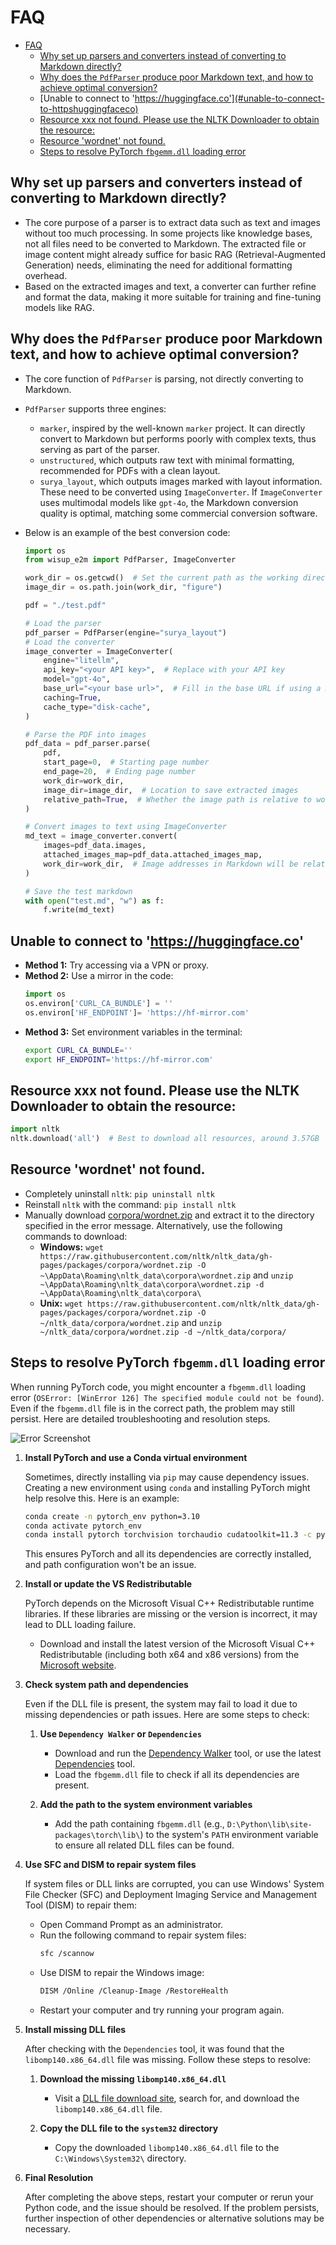 # FAQ

- [FAQ](#faq)
  - [Why set up parsers and converters instead of converting to Markdown directly?](#why-set-up-parsers-and-converters-instead-of-converting-to-markdown-directly)
  - [Why does the `PdfParser` produce poor Markdown text, and how to achieve optimal conversion?](#why-does-the-pdfparser-produce-poor-markdown-text-and-how-to-achieve-optimal-conversion)
  - [Unable to connect to 'https://huggingface.co'](#unable-to-connect-to-httpshuggingfaceco)
  - [Resource xxx not found. Please use the NLTK Downloader to obtain the resource:](#resource-xxx-not-found-please-use-the-nltk-downloader-to-obtain-the-resource)
  - [Resource 'wordnet' not found.](#resource-wordnet-not-found)
  - [Steps to resolve PyTorch `fbgemm.dll` loading error](#steps-to-resolve-pytorch-fbgemmdll-loading-error)

## Why set up parsers and converters instead of converting to Markdown directly?

-   The core purpose of a parser is to extract data such as text and images without too much processing. In some projects like knowledge bases, not all files need to be converted to Markdown. The extracted file or image content might already suffice for basic RAG (Retrieval-Augmented Generation) needs, eliminating the need for additional formatting overhead.
-   Based on the extracted images and text, a converter can further refine and format the data, making it more suitable for training and fine-tuning models like RAG.

## Why does the `PdfParser` produce poor Markdown text, and how to achieve optimal conversion?

-   The core function of `PdfParser` is parsing, not directly converting to Markdown.
-   `PdfParser` supports three engines:
    -   `marker`, inspired by the well-known `marker` project. It can directly convert to Markdown but performs poorly with complex texts, thus serving as part of the parser.
    -   `unstructured`, which outputs raw text with minimal formatting, recommended for PDFs with a clean layout.
    -   `surya_layout`, which outputs images marked with layout information. These need to be converted using `ImageConverter`. If `ImageConverter` uses multimodal models like `gpt-4o`, the Markdown conversion quality is optimal, matching some commercial conversion software.
-   Below is an example of the best conversion code:

    ```python
    import os
    from wisup_e2m import PdfParser, ImageConverter

    work_dir = os.getcwd()  # Set the current path as the working directory
    image_dir = os.path.join(work_dir, "figure")

    pdf = "./test.pdf"

    # Load the parser
    pdf_parser = PdfParser(engine="surya_layout")
    # Load the converter
    image_converter = ImageConverter(
        engine="litellm",
        api_key="<your API key>",  # Replace with your API key
        model="gpt-4o",
        base_url="<your base url>",  # Fill in the base URL if using a model proxy
        caching=True,
        cache_type="disk-cache",
    )

    # Parse the PDF into images
    pdf_data = pdf_parser.parse(
        pdf,
        start_page=0,  # Starting page number
        end_page=20,  # Ending page number
        work_dir=work_dir,
        image_dir=image_dir,  # Location to save extracted images
        relative_path=True,  # Whether the image path is relative to work_dir
    )

    # Convert images to text using ImageConverter
    md_text = image_converter.convert(
        images=pdf_data.images,
        attached_images_map=pdf_data.attached_images_map,
        work_dir=work_dir,  # Image addresses in Markdown will be relative to workdir; absolute path by default
    )

    # Save the test markdown
    with open("test.md", "w") as f:
        f.write(md_text)
    ```

## Unable to connect to 'https://huggingface.co'

-   **Method 1:** Try accessing via a VPN or proxy.
-   **Method 2:** Use a mirror in the code:
    ```python
    import os
    os.environ['CURL_CA_BUNDLE'] = ''
    os.environ['HF_ENDPOINT']= 'https://hf-mirror.com'
    ```
-   **Method 3:** Set environment variables in the terminal:
    ```bash
    export CURL_CA_BUNDLE=''
    export HF_ENDPOINT='https://hf-mirror.com'
    ```

## Resource xxx not found. Please use the NLTK Downloader to obtain the resource:

```python
import nltk
nltk.download('all')  # Best to download all resources, around 3.57GB
```

## Resource 'wordnet' not found.

-   Completely uninstall `nltk`: `pip uninstall nltk`
-   Reinstall `nltk` with the command: `pip install nltk`
-   Manually download [corpora/wordnet.zip](https://raw.githubusercontent.com/nltk/nltk_data/gh-pages/packages/corpora/wordnet.zip) and extract it to the directory specified in the error message. Alternatively, use the following commands to download:
    -   **Windows:** `wget https://raw.githubusercontent.com/nltk/nltk_data/gh-pages/packages/corpora/wordnet.zip -O ~\AppData\Roaming\nltk_data\corpora\wordnet.zip` and `unzip ~\AppData\Roaming\nltk_data\corpora\wordnet.zip -d ~\AppData\Roaming\nltk_data\corpora\`
    -   **Unix:** `wget https://raw.githubusercontent.com/nltk/nltk_data/gh-pages/packages/corpora/wordnet.zip -O ~/nltk_data/corpora/wordnet.zip` and `unzip ~/nltk_data/corpora/wordnet.zip -d ~/nltk_data/corpora/`

## Steps to resolve PyTorch `fbgemm.dll` loading error

When running PyTorch code, you might encounter a `fbgemm.dll` loading error (`OSError: [WinError 126] The specified module could not be found`). Even if the `fbgemm.dll` file is in the correct path, the problem may still persist. Here are detailed troubleshooting and resolution steps.

![Error Screenshot](./error_screenshot.jpg)

1. **Install PyTorch and use a Conda virtual environment**

    Sometimes, directly installing via `pip` may cause dependency issues. Creating a new environment using `conda` and installing PyTorch might help resolve this. Here is an example:

    ```bash
    conda create -n pytorch_env python=3.10
    conda activate pytorch_env
    conda install pytorch torchvision torchaudio cudatoolkit=11.3 -c pytorch
    ```

    This ensures PyTorch and all its dependencies are correctly installed, and path configuration won't be an issue.

2. **Install or update the VS Redistributable**

    PyTorch depends on the Microsoft Visual C++ Redistributable runtime libraries. If these libraries are missing or the version is incorrect, it may lead to DLL loading failure.

    - Download and install the latest version of the Microsoft Visual C++ Redistributable (including both x64 and x86 versions) from the [Microsoft website](https://docs.microsoft.com/en-us/cpp/windows/latest-supported-vc-redist?view=msvc-160).

3. **Check system path and dependencies**

    Even if the DLL file is present, the system may fail to load it due to missing dependencies or path issues. Here are some steps to check:

    1. **Use `Dependency Walker` or `Dependencies`**

        - Download and run the [Dependency Walker](http://www.dependencywalker.com/) tool, or use the latest [Dependencies](https://github.com/lucasg/Dependencies) tool.
        - Load the `fbgemm.dll` file to check if all its dependencies are present.

    2. **Add the path to the system environment variables**

        - Add the path containing `fbgemm.dll` (e.g., `D:\Python\lib\site-packages\torch\lib\`) to the system's `PATH` environment variable to ensure all related DLL files can be found.

4. **Use SFC and DISM to repair system files**

    If system files or DLL links are corrupted, you can use Windows' System File Checker (SFC) and Deployment Imaging Service and Management Tool (DISM) to repair them:

    - Open Command Prompt as an administrator.
    - Run the following command to repair system files:
        ```bash
        sfc /scannow
        ```
    - Use DISM to repair the Windows image:
        ```bash
        DISM /Online /Cleanup-Image /RestoreHealth
        ```
    - Restart your computer and try running your program again.

5. **Install missing DLL files**

    After checking with the `Dependencies` tool, it was found that the `libomp140.x86_64.dll` file was missing. Follow these steps to resolve:

    1. **Download the missing `libomp140.x86_64.dll`**

        - Visit a [DLL file download site](https://www.dllme.com/dll/files/libomp140_x86_64/00637fe34a6043031c9ae4c6cf0a891d/download), search for, and download the `libomp140.x86_64.dll` file.

    2. **Copy the DLL file to the `system32` directory**

        - Copy the downloaded `libomp140.x86_64.dll` file to the `C:\Windows\System32\` directory.

6. **Final Resolution**

    After completing the above steps, restart your computer or rerun your Python code, and the issue should be resolved. If the problem persists, further inspection of other dependencies or alternative solutions may be necessary.
